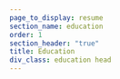 ```yaml
---
page_to_display: resume
section_name: education
order: 1
section_header: "true"
title: Education
div_class: education head
---
```

